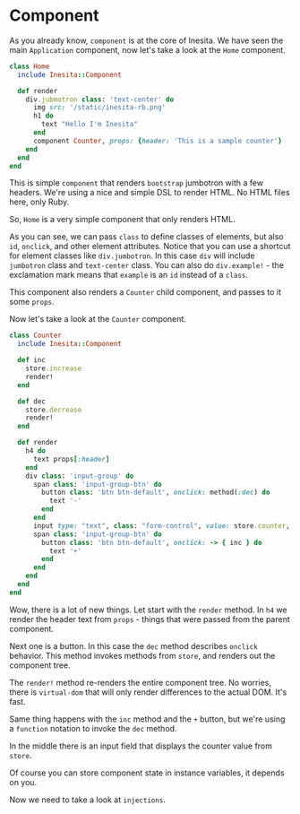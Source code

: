 # Component

As you already know, `component` is at the core of Inesita. We have seen the main `Application` component,
now let's take a look at the `Home` component.

```ruby
class Home
  include Inesita::Component

  def render
    div.jubmotron class: 'text-center' do
      img src: '/static/inesita-rb.png'
      h1 do
        text "Hello I'm Inesita"
      end
      component Counter, props: {header: 'This is a sample counter'}
    end
  end
end
```

This is simple `component` that renders `bootstrap` jumbotron with a few headers.
We're using a nice and simple DSL to render HTML. No HTML files here, only Ruby.

So, `Home` is a very simple component that only renders HTML.

As you can see, we can pass `class` to define classes of elements, but also `id`, `onclick`, and other element attributes.
Notice that you can use a shortcut for element classes like `div.jumbotron`.
In this case `div` will include `jumbotron` class and `text-center` class.
You can also do `div.example!` - the exclamation mark means that `example` is an `id` instead of a `class`.

This component also renders a `Counter` child component, and passes to it some `props`.

Now let's take a look at the `Counter` component.

```ruby
class Counter
  include Inesita::Component

  def inc
    store.increase
    render!
  end

  def dec
    store.decrease
    render!
  end

  def render
    h4 do
      text props[:header]
    end
    div class: 'input-group' do
      span class: 'input-group-btn' do
        button class: 'btn btn-default', onclick: method(:dec) do
          text '-'
        end
      end
      input type: "text", class: "form-control", value: store.counter, disabled: true
      span class: 'input-group-btn' do
        button class: 'btn btn-default', onclick: -> { inc } do
          text '+'
        end
      end
    end
  end
end
```

Wow, there is a lot of new things. Let start with the `render` method.
In `h4` we render the header text from `props` - things that were passed from the parent component.

Next one is a button. In this case the `dec` method describes `onclick` behavior.
This method invokes methods from `store`, and renders out the component tree.

The `render!` method re-renders the entire component tree. No worries, there is `virtual-dom` that will only render differences to the actual DOM. It's fast.

Same thing happens with the `inc` method and the `+` button, but we're using a `function` notation to invoke the `dec` method.

In the middle there is an input field that displays the counter value from `store`.

Of course you can store component state in instance variables, it depends on you.

Now we need to take a look at `injections`.
